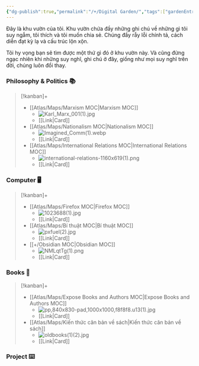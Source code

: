 ```yaml
---
{"dg-publish":true,"permalink":"/+/Digital Garden/","tags":["gardenEntry"],"noteIcon":""}
---
```


Đây là khu vườn của tôi. Khu vườn chứa đầy những ghi chú về những gì tôi suy ngẫm, tôi thích và tôi muốn chia sẻ. Chúng đầy rẫy lỗi chính tả, cách diễn đạt kỳ lạ và cấu trúc lộn xộn.

Tôi hy vọng bạn sẽ tìm được một thứ gì đó ở khu vườn này. Và cũng đừng ngạc nhiên khi những suy nghĩ, ghi chú ở đây, giống như mọi suy nghĩ trên đời, chúng luôn đổi thay.

### Philosophy & Politics 📚
> [!kanban]+
> - [[Atlas/Maps/Marxism MOC\|Marxism MOC]]
> 	- ![Karl_Marx_001(1).jpg](/img/user/Atlas/Utilities/Images/Karl_Marx_001(1).jpg)
> 	- [[Link\|Card]]
> - [[Atlas/Maps/Nationalism MOC\|Nationalism MOC]]
> 	- ![Imagined_Comm(1).webp](/img/user/Atlas/Utilities/Images/Imagined_Comm(1).webp)
> 	- [[Link\|Card]]
> - [[Atlas/Maps/International Relations MOC\|International Relations MOC]]
> 	- ![international-relations-1160x619(1).png](/img/user/Atlas/Utilities/Images/international-relations-1160x619(1).png)
> 	- [[Link\|Card]]

### Computer 🖥️
> [!kanban]+ 
> - [[Atlas/Maps/Firefox MOC\|Firefox MOC]] 
> 	- ![1023688(1).jpg](/img/user/Atlas/Utilities/Images/1023688(1).jpg)
> 	- [[Link\|Card]]
> - [[Atlas/Maps/Bí thuật MOC\|Bí thuật MOC]]
> 	- ![pxfuel(2).jpg](/img/user/Atlas/Utilities/Images/pxfuel(2).jpg)
> 	- [[Link\|Card]]
> - [[+/Obsidian MOC\|Obsidian MOC]]
> 	- ![NMLqtTg(1).png](/img/user/Atlas/Utilities/Images/NMLqtTg(1).png)
> 	- [[Link\|Card]]

### Books 📔
> [!kanban]+ 
> - [[Atlas/Maps/Expose Books and Authors MOC\|Expose Books and Authors MOC]] 
> 	- ![pp,840x830-pad,1000x1000,f8f8f8.u13(1).jpg](/img/user/Atlas/Utilities/Images/pp,840x830-pad,1000x1000,f8f8f8.u13(1).jpg)
> 	- [[Link\|Card]]
> - [[Atlas/Maps/Kiến thức căn bản về sách\|Kiến thức căn bản về sách]] 
> 	- ![oldbooks(1)(2).jpg](/img/user/Atlas/Utilities/Images/oldbooks(1)(2).jpg)
> 	- [[Link\|Card]]

### Project ⌨️
